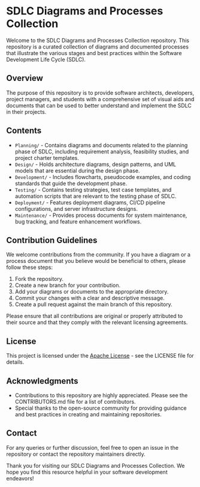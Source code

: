 # SDLC Diagrams and Processes Collection

Welcome to the SDLC Diagrams and Processes Collection repository. This repository is a curated collection of diagrams and documented processes that illustrate the various stages and best practices within the Software Development Life Cycle (SDLC).

## Overview

The purpose of this repository is to provide software architects, developers, project managers, and students with a comprehensive set of visual aids and documents that can be used to better understand and implement the SDLC in their projects.

## Contents

- `Planning/` - Contains diagrams and documents related to the planning phase of SDLC, including requirement analysis, feasibility studies, and project charter templates.
- `Design/` - Holds architecture diagrams, design patterns, and UML models that are essential during the design phase.
- `Development/` - Includes flowcharts, pseudocode examples, and coding standards that guide the development phase.
- `Testing/` - Contains testing strategies, test case templates, and automation scripts that are relevant to the testing phase of SDLC.
- `Deployment/` - Features deployment diagrams, CI/CD pipeline configurations, and server infrastructure designs.
- `Maintenance/` - Provides process documents for system maintenance, bug tracking, and feature enhancement workflows.

## Contribution Guidelines

We welcome contributions from the community. If you have a diagram or a process document that you believe would be beneficial to others, please follow these steps:

1. Fork the repository.
2. Create a new branch for your contribution.
3. Add your diagrams or documents to the appropriate directory.
4. Commit your changes with a clear and descriptive message.
5. Create a pull request against the main branch of this repository.

Please ensure that all contributions are original or properly attributed to their source and that they comply with the relevant licensing agreements.

## License

This project is licensed under the [Apache License](LICENSE.md) - see the LICENSE file for details.

## Acknowledgments

- Contributions to this repository are highly appreciated. Please see the CONTRIBUTORS.md file for a list of contributors.
- Special thanks to the open-source community for providing guidance and best practices in creating and maintaining repositories.

## Contact

For any queries or further discussion, feel free to open an issue in the repository or contact the repository maintainers directly.

Thank you for visiting our SDLC Diagrams and Processes Collection. We hope you find this resource helpful in your software development endeavors!
